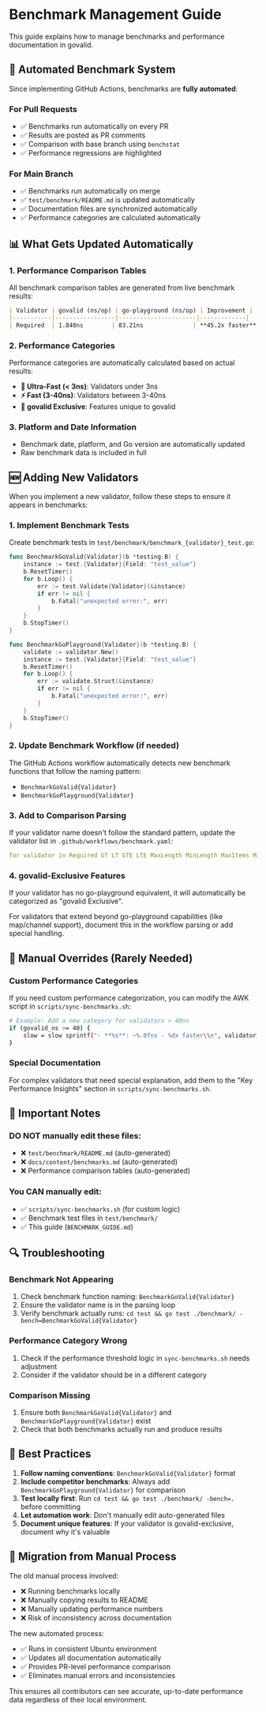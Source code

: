 # Benchmark Management Guide

This guide explains how to manage benchmarks and performance documentation in govalid.

## 🤖 Automated Benchmark System

Since implementing GitHub Actions, benchmarks are **fully automated**:

### For Pull Requests
- ✅ Benchmarks run automatically on every PR
- ✅ Results are posted as PR comments
- ✅ Comparison with base branch using `benchstat`
- ✅ Performance regressions are highlighted

### For Main Branch
- ✅ Benchmarks run automatically on merge
- ✅ `test/benchmark/README.md` is updated automatically
- ✅ Documentation files are synchronized automatically
- ✅ Performance categories are calculated automatically

## 📊 What Gets Updated Automatically

### 1. Performance Comparison Tables
All benchmark comparison tables are generated from live benchmark results:
```markdown
| Validator | govalid (ns/op) | go-playground (ns/op) | Improvement |
|-----------|-----------------|----------------------|-------------|
| Required  | 1.840ns        | 83.21ns              | **45.2x faster** |
```

### 2. Performance Categories
Performance categories are automatically calculated based on actual results:
- **🚀 Ultra-Fast (< 3ns)**: Validators under 3ns
- **⚡ Fast (3-40ns)**: Validators between 3-40ns  
- **🎯 govalid Exclusive**: Features unique to govalid

### 3. Platform and Date Information
- Benchmark date, platform, and Go version are automatically updated
- Raw benchmark data is included in full

## 🆕 Adding New Validators

When you implement a new validator, follow these steps to ensure it appears in benchmarks:

### 1. Implement Benchmark Tests
Create benchmark tests in `test/benchmark/benchmark_{validator}_test.go`:

```go
func BenchmarkGoValid{Validator}(b *testing.B) {
    instance := test.{Validator}{Field: "test_value"}
    b.ResetTimer()
    for b.Loop() {
        err := test.Validate{Validator}(&instance)
        if err != nil {
            b.Fatal("unexpected error:", err)
        }
    }
    b.StopTimer()
}

func BenchmarkGoPlayground{Validator}(b *testing.B) {
    validate := validator.New()
    instance := test.{Validator}{Field: "test_value"}
    b.ResetTimer()
    for b.Loop() {
        err := validate.Struct(&instance)
        if err != nil {
            b.Fatal("unexpected error:", err)
        }
    }
    b.StopTimer()
}
```

### 2. Update Benchmark Workflow (if needed)
The GitHub Actions workflow automatically detects new benchmark functions that follow the naming pattern:
- `BenchmarkGoValid{Validator}`
- `BenchmarkGoPlayground{Validator}`

### 3. Add to Comparison Parsing
If your validator name doesn't follow the standard pattern, update the validator list in `.github/workflows/benchmark.yaml`:

```yaml
for validator in Required GT LT GTE LTE MaxLength MinLength MaxItems MinItems Enum Email UUID URL YourNewValidator; do
```

### 4. govalid-Exclusive Features
If your validator has no go-playground equivalent, it will automatically be categorized as "govalid Exclusive".

For validators that extend beyond go-playground capabilities (like map/channel support), document this in the workflow parsing or add special handling.

## 🔧 Manual Overrides (Rarely Needed)

### Custom Performance Categories
If you need custom performance categorization, you can modify the AWK script in `scripts/sync-benchmarks.sh`:

```bash
# Example: Add a new category for validators > 40ns
if (govalid_ns >= 40) {
    slow = slow sprintf("- **%s**: ~%.0fns - %dx faster\\n", validator, govalid_ns, improvement)
}
```

### Special Documentation
For complex validators that need special explanation, add them to the "Key Performance Insights" section in `scripts/sync-benchmarks.sh`.

## 🚨 Important Notes

### DO NOT manually edit these files:
- ❌ `test/benchmark/README.md` (auto-generated)
- ❌ `docs/content/benchmarks.md` (auto-generated)
- ❌ Performance comparison tables (auto-generated)

### You CAN manually edit:
- ✅ `scripts/sync-benchmarks.sh` (for custom logic)
- ✅ Benchmark test files in `test/benchmark/`
- ✅ This guide (`BENCHMARK_GUIDE.md`)

## 🔍 Troubleshooting

### Benchmark Not Appearing
1. Check benchmark function naming: `BenchmarkGoValid{Validator}`
2. Ensure the validator name is in the parsing loop
3. Verify benchmark actually runs: `cd test && go test ./benchmark/ -bench=BenchmarkGoValid{Validator}`

### Performance Category Wrong
1. Check if the performance threshold logic in `sync-benchmarks.sh` needs adjustment
2. Consider if the validator should be in a different category

### Comparison Missing
1. Ensure both `BenchmarkGoValid{Validator}` and `BenchmarkGoPlayground{Validator}` exist
2. Check that both benchmarks actually run and produce results

## 🎯 Best Practices

1. **Follow naming conventions**: `BenchmarkGoValid{Validator}` format
2. **Include competitor benchmarks**: Always add `BenchmarkGoPlayground{Validator}` for comparison
3. **Test locally first**: Run `cd test && go test ./benchmark/ -bench=.` before committing
4. **Let automation work**: Don't manually edit auto-generated files
5. **Document unique features**: If your validator is govalid-exclusive, document why it's valuable

## 🔄 Migration from Manual Process

The old manual process involved:
- ❌ Running benchmarks locally
- ❌ Manually copying results to README
- ❌ Manually updating performance numbers
- ❌ Risk of inconsistency across documentation

The new automated process:
- ✅ Runs in consistent Ubuntu environment
- ✅ Updates all documentation automatically
- ✅ Provides PR-level performance comparison
- ✅ Eliminates manual errors and inconsistencies

This ensures all contributors can see accurate, up-to-date performance data regardless of their local environment.